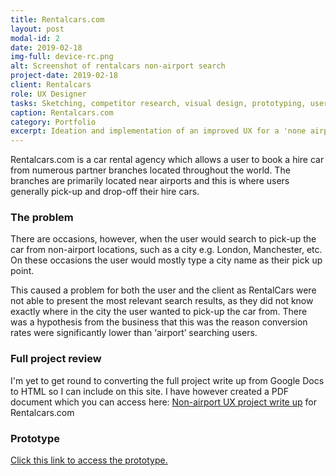 ```yaml
---
title: Rentalcars.com
layout: post
modal-id: 2
date: 2019-02-18
img-full: device-rc.png
alt: Screenshot of rentalcars non-airport search
project-date: 2019-02-18
client: Rentalcars
role: UX Designer
tasks: Sketching, competitor research, visual design, prototyping, user testin
caption: Rentalcars.com
category: Portfolio
excerpt: Ideation and implementation of an improved UX for a 'none airport' search traffic which resulted in a 8% increase in conversion rates. 
---
```


Rentalcars.com is a car rental agency which allows a user to book a hire car from numerous partner branches located throughout the world.  The branches are primarily located near airports and this is where users generally pick-up and drop-off their hire cars.  

### The problem

There are occasions, however, when the user would search to pick-up the car from non-airport locations, such as a city e.g. London, Manchester, etc.  On these occasions the user would mostly type a city name as their pick up point.  

This caused a problem for both the user and the client as RentalCars were not able to present the most relevant search results, as they did not know exactly where in the city the user wanted to pick-up the car from.  There was a hypothesis from the business that this was the reason conversion rates were significantly lower than ‘airport’ searching users.  

### Full project review

I'm yet to get round to converting the full project write up from Google Docs to HTML so I can include on this site.  I have however created a PDF document which you can access here: <a href="/img/rcars.pdf">Non-airport UX project write up</a> for Rentalcars.com</p>

### Prototype

[Click this link to access the prototype.](https://sketch.cloud/s/Jr0a0/a/xnoDyW/play)


















